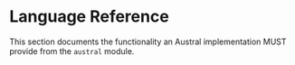# Language Reference

This section documents the functionality an Austral implementation MUST provide
from the `austral` module.
